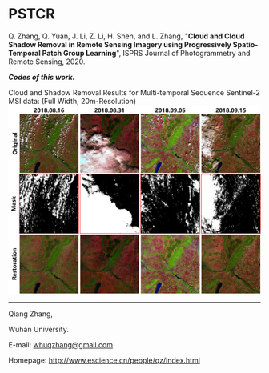 # PSTCR

Q. Zhang, Q. Yuan, J. Li, Z. Li, H. Shen, and L. Zhang, "__Cloud and Cloud Shadow Removal in Remote Sensing Imagery using Progressively Spatio-Temporal Patch Group Learning__", ISPRS Journal of Photogrammetry and Remote Sensing, 2020.

*__Codes of this work.__*

Cloud and Shadow Removal Results for Multi-temporal Sequence Sentinel-2 MSI data: (Full Width, 20m-Resolution)
<img src="Results.png" width="1217px"/>


---------------   

Qiang Zhang,

Wuhan University.

E-mail: whuqzhang@gmail.com

Homepage: http://www.escience.cn/people/qz/index.html
